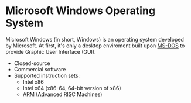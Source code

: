 # Microsoft Windows Operating System

Microsoft Windows (in short, Windows) is an operating system developed by Microsoft. At first, it's only a desktop enviroment built upon [MS-DOS](../ms-dos/README.md) to provide Graphic User Interface (GUI).

- Closed-source
- Commercial software
- Supported instruction sets:
  - Intel x86
  - Intel x64 (x86-64, 64-bit version of x86)
  - ARM (Advanced RISC Machines)
